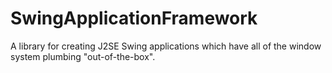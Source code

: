 # SwingApplicationFramework
A library for creating J2SE Swing applications which have all of the window system plumbing "out-of-the-box".
